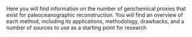 Here you will find information on the number of geochemical proxies that exist for paleoceanographic reconstruction.  You will find an overview of each method, including its applications, methodology, drawbacks, and a number of sources to use as a starting point for research
